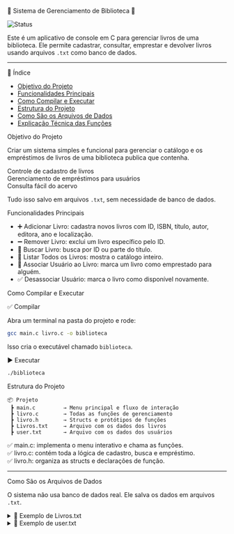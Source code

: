 📖 Sistema de Gerenciamento de Biblioteca 📖

![Status](https://img.shields.io/badge/status-Em%20Desenvolvimento-yellow)

Este é um aplicativo de console em C para gerenciar livros de uma biblioteca. Ele permite cadastrar, consultar, emprestar e devolver livros usando arquivos `.txt` como banco de dados.

--------------------------------------------------------------------------------------------------------------------------
📑 Índice

- [ Objetivo do Projeto](#-objetivo-do-projeto)
- [ Funcionalidades Principais](#️-funcionalidades-principais)
- [ Como Compilar e Executar](#-como-compilar-e-executar)
- [ Estrutura do Projeto](#️-estrutura-do-projeto)
- [ Como São os Arquivos de Dados](#️-como-são-os-arquivos-de-dados)
- [ Explicação Técnica das Funções](#️-explicação-técnica-das-funções)

Objetivo do Projeto

Criar um sistema simples e funcional para gerenciar o catálogo e os empréstimos de livros de uma biblioteca publica que contenha.

 Controle de cadastro de livros  
 Gerenciamento de empréstimos para usuários  
 Consulta fácil do acervo  

Tudo isso salvo em arquivos `.txt`, sem necessidade de banco de dados.


Funcionalidades Principais

- ➕ Adicionar Livro: cadastra novos livros com ID, ISBN, título, autor, editora, ano e localização.
- ➖ Remover Livro: exclui um livro específico pelo ID.
- 🔎 Buscar Livro: busca por ID ou parte do título.
- 📓 Listar Todos os Livros: mostra o catálogo inteiro.
- 🧍 Associar Usuário ao Livro: marca um livro como emprestado para alguém.
- ✅ Desassociar Usuário: marca o livro como disponível novamente.

Como Compilar e Executar

✅ Compilar

Abra um terminal na pasta do projeto e rode:

```bash
gcc main.c livro.c -o biblioteca
```

Isso cria o executável chamado `biblioteca`.

▶️ Executar

```bash
./biblioteca
```


Estrutura do Projeto

```
📦 Projeto
 ┣ main.c         → Menu principal e fluxo de interação
 ┣ livro.c        → Todas as funções de gerenciamento
 ┣ livro.h        → Structs e protótipos de funções
 ┣ Livros.txt     → Arquivo com os dados dos livros
 ┣ user.txt       → Arquivo com os dados dos usuários
```

✅ main.c: implementa o menu interativo e chama as funções.  
✅ livro.c: contém toda a lógica de cadastro, busca e empréstimo.  
✅ livro.h: organiza as structs e declarações de função.

--------------------------------------------------------------------------------------------------------------------------

Como São os Arquivos de Dados

O sistema não usa banco de dados real. Ele salva os dados em arquivos `.txt`.

<details>
<summary>📖 Exemplo de Livros.txt</summary>
ID;ISBN;Titulo;Autor;Editora;Ano;Localizacao;Disponivel
1;305447265;Dom Casmurro;Machado de Assis;Editora Ática;1899;1;sim
<details>
<summary>📌 Lista de Livros Cadastrados</summary>

1;305447265;Dom Casmurro;Machado de Assis;Editora Ática;1899;1;sim

2;342559946;O Pequeno Príncipe;Antoine de Saint-Exupéry;Agir;1943;2;sim

3;364615694;1984;George Orwell;Companhia das Letras;1949;3;Nao - Emprestado para: Joao Silva

4;347803112;A Revolução dos Bichos;George Orwell;Companhia das Letras;1945;4;sim

5;312634559;Capitães da Areia;Jorge Amado;Companhia das Letras;1937;5;sim

 Ambos são arquivos simples com dados separados por ponto e vírgula (`;`).
</details>

✅ Campo **Disponivel**:
✅ `Sim` → disponível para empréstimo.
⛔ `Nao - Emprestado para: Nome do Usuário` → está emprestado.
</details>

<details>
<summary>👤 Exemplo de user.txt</summary>

```
ID;Nome;Documento
1;Joao Silva;123456789
2;Maria Souza;987654321
3;Carlos Lima;111222333
</details>

 Ambos são arquivos simples com dados separados por ponto e vírgula (`;`).


Explicação Técnica das Funções

<details>
<summary>📌 Adicionar Livro</summary>

- Verifica se já existe um livro com o mesmo ID para evitar duplicidade.
- Solicita dados como ISBN, título, autor, editora, ano e localização.
- Grava o registro no `Livros.txt` em modo de append (`a`).
</details>

<details>
<summary>📌 Remover Livro</summary>

- Abre `Livros.txt` para leitura e `temp.txt` para escrita.
- Copia todas as linhas exceto a que contém o ID a ser removido.
- Substitui `Livros.txt` pelo `temp.txt`.
</details>

<details>
<summary>📌 Listar Livros</summary>

- Abre `Livros.txt`.
- Lê linha por linha usando `fgets` e formata com `sscanf`.
- Exibe os dados no terminal.
</details>

<details>
<summary>📌 Buscar por ID ou Título</summary>

✅ ID:
- Usuário digita o código.
- Percorre o arquivo até encontrar.

✅ Título:
- Usuário digita parte do título.
- Usa `strstr` para achar correspondências parciais.
</details>

<details>
<summary>📌 Associar Usuário ao Livro (Empréstimo)</summary>

- Verifica se o usuário existe em `user.txt`.
- Marca o livro como emprestado com o nome do usuário.
- Atualiza `Livros.txt`.
</details>

<details>
<summary>📌 Desassociar Usuário (Devolução)</summary>

- Solicita o ID do livro.
- Marca o campo `Disponivel` como `Sim`.
- Atualiza `Livros.txt`.
</details>
